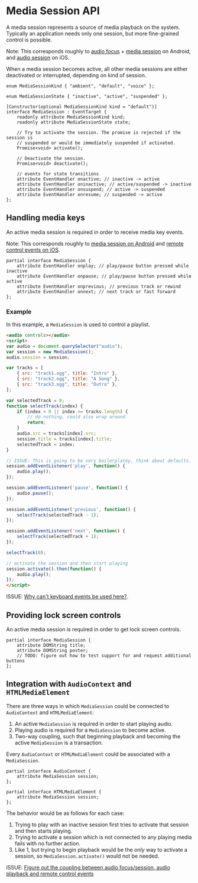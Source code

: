 # Media Session API

A media session represents a source of media playback on the system. Typically an application needs only one session, but more fine-grained control is possible.

Note: This corresponds roughly to [audio focus](https://developer.android.com/training/managing-audio/audio-focus.html) + [media session](https://developer.android.com/reference/android/media/session/MediaSession.html) on Android, and [audio session](https://developer.apple.com/library/ios/documentation/Audio/Conceptual/AudioSessionProgrammingGuide/Introduction/Introduction.html) on iOS.

When a media session becomes active, all other media sessions are either deactivated or interrupted, depending on kind of session.

```WebIDL
enum MediaSessionKind { "ambient", "default", "voice" };

enum MediaSessionState { "inactive", "active", "suspended" };

[Constructor(optional MediaSessionKind kind = "default")]
interface MediaSession : EventTarget {
    readonly attribute MediaSessionKind kind;
    readonly attribute MediaSessionState state;

    // Try to activate the session. The promise is rejected if the session is
    // suspended or would be immediately suspended if activated.
    Promise<void> activate();

    // Deactivate the session.
    Promise<void> deactivate();

    // events for state transitions
    attribute EventHandler onactive; // inactive -> active
    attribute EventHandler oninactive; // active/suspended -> inactive
    attribute EventHandler onsuspend; // active -> suspended
    attribute EventHandler onresume; // suspended -> active
};
```

## Handling media keys

An active media session is required in order to receive media key events.

Note: This corresponds roughly to [media session on Android](http://developer.android.com/training/managing-audio/audio-focus.html) and [remote control events on iOS](https://developer.apple.com/library/ios/documentation/EventHandling/Conceptual/EventHandlingiPhoneOS/Remote-ControlEvents/Remote-ControlEvents.html).

```WebIDL
partial interface MediaSession {
    attribute EventHandler onplay; // play/pause button pressed while inactive
    attribute EventHandler onpause; // play/pause button pressed while active
    attribute EventHandler onprevious; // previous track or rewind
    attribute EventHandler onnext; // next track or fast forward
};
```

### Example

In this example, a `MediaSession` is used to control a playlist.

```HTML
<audio controls></audio>
<script>
var audio = document.querySelector("audio");
var session = new MediaSession();
audio.session = session;

var tracks = [
    { src: "track1.ogg", title: "Intro" },
    { src: "track2.ogg", title: "A Song" },
    { src: "track3.ogg", title: "Outro" },
];

var selectedTrack = 0;
function selectTrack(index) {
    if (index < 0 || index >= tracks.length) {
        // do nothing, could also wrap around
        return;
    }
    audio.src = tracks[index].src;
    session.title = tracks[index].title;
    selectedTrack = index;
}

// ISSUE: This is going to be very boilerplatey, think about defaults.
session.addEventListener('play', function() {
    audio.play();
});

session.addEventListener('pause', function() {
    audio.pause();
});

session.addEventListener('previous', function() {
    selectTrack(selectedTrack - 1);
});

session.addEventListener('next', function() {
    selectTrack(selectedTrack + 1);
});

selectTrack(0);

// activate the session and then start playing
session.activate().then(function() {
    audio.play();
});
</script>
```

ISSUE: [Why can't keyboard events be used here?](https://github.com/whatwg/media-keys/issues/21).

## Providing lock screen controls

An active media session is required in order to get lock screen controls.

```WebIDL
partial interface MediaSession {
    attribute DOMString title;
    attribute DOMString poster;
    // TODO: figure out how to test support for and request additional buttons
};
```

## Integration with `AudioContext` and `HTMLMediaElement`

There are three ways in which `MediaSession` could be connected to `AudioContext` and `HTMLMediaElement`:
 1. An active `MediaSession` is required in order to start playing audio.
 2. Playing audio is required for a `MediaSession` to become active.
 3. Two-way coupling, such that beginning playback and becoming the active `MediaSession` is a transaction.

Every `AudioContext` or `HTMLMediaElement` could be associated with a `MediaSession`.

```WebIDL
partial interface AudioContext {
    attribute MediaSession session;
};
```

```WebIDL
partial interface HTMLMediaElement {
    attribute MediaSession session;
};
```

The behavior would be as follows for each case:
 1. Trying to play with an inactive session first tries to activate that session and then starts playing.
 2. Trying to activate a session which is not connected to any playing media fails with no further action.
 3. Like 1, but trying to begin playback would be the *only* way to activate a session, so `MediaSession.activate()` would not be needed.

ISSUE: [Figure out the coupling between audio focus/session, audio playback and remote control events](https://github.com/whatwg/media-keys/issues/9)
